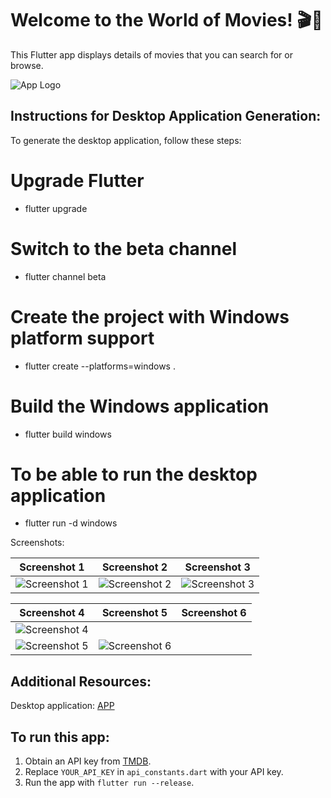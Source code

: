 # Welcome to the World of Movies! 🎬🍿

This Flutter app displays details of movies that you can search for or browse.

![App Logo](https://github.com/MelaniMolina/Desktop_app/assets/113868310/5b41ae0c-e124-44a4-9ed8-3cba2a33a7f6)

## Instructions for Desktop Application Generation:

To generate the desktop application, follow these steps:

# Upgrade Flutter
- flutter upgrade

# Switch to the beta channel
- flutter channel beta

# Create the project with Windows platform support
- flutter create --platforms=windows .

# Build the Windows application
- flutter build windows
  
# To be able to run the desktop application  
- flutter run -d windows
  
Screenshots:

| Screenshot 1 | Screenshot 2 | Screenshot 3 |
| ------------ | ------------ | ------------ |
| ![Screenshot 1](https://github.com/MelaniMolina/Desktop_app/assets/113868310/7f9b6ce2-c4c2-4633-a206-de02df64d68e) | ![Screenshot 2](https://github.com/MelaniMolina/Desktop_app/assets/113868310/9c6bfa00-ca6b-4752-95a0-cacda2391349) | ![Screenshot 3](https://github.com/MelaniMolina/Desktop_app/assets/113868310/08294f02-bd1b-4567-b54d-f0d844e6726b)|

| Screenshot 4 | Screenshot 5 | Screenshot 6 |
| ------------ | ------------ | ------------ |
| ![Screenshot 4](https://github.com/MelaniMolina/Desktop_app/assets/113868310/f4ae82a1-068f-4c1f-a923-ab4ae86965f3)
| ![Screenshot 5](https://github.com/MelaniMolina/Desktop_app/assets/113868310/cebcc4a2-5f25-4d60-a721-a38431efe0d2)| ![Screenshot 6](https://github.com/MelaniMolina/Desktop_app/assets/113868310/4e64ae68-e659-4ca3-b14d-bef67e0969ce) |

## Additional Resources:
Desktop application: [APP](https://epnecuador-my.sharepoint.com/:f:/g/personal/melani_molina_epn_edu_ec/ElUMIntatp9OoX0JpTKuKo8BsztIh5ihAkiiKnwKsZroPg?e=eB3veM)

## To run this app:

1. Obtain an API key from [TMDB](https://www.themoviedb.org/).
2. Replace `YOUR_API_KEY` in `api_constants.dart` with your API key.
3. Run the app with `flutter run --release`.
